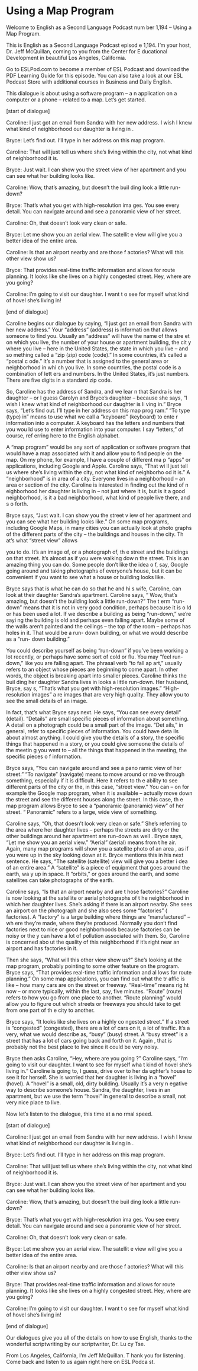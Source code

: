 # Using a Map Program

Welcome to English as a Second Language Podcast num ber 1,194 – Using a Map Program. 

This is English as a Second Language Podcast episod e 1,194. I’m your host, Dr. Jeff McQuillan, coming to you from the Center for E ducational Development in beautiful Los Angeles, California.  

Go to ESLPod.com to become a member of ESL Podcast and download the PDF Learning Guide for this episode. You can also take a look at our ESL Podcast Store with additional courses in Business and Daily  English.  

This dialogue is about using a software program – a n application on a computer or a phone – related to a map. Let’s get started. 

[start of dialogue] 

Caroline: I just got an email from Sandra with her new address. I wish I knew what kind of neighborhood our daughter is living in . 

Bryce: Let’s find out. I’ll type in her address on this map program. 

Caroline: That will just tell us where she’s living  within the city, not what kind of neighborhood it is. 

Bryce: Just wait. I can show you the street view of  her apartment and you can see what her building looks like. 

Caroline: Wow, that’s amazing, but doesn’t the buil ding look a little run-down? 

Bryce: That’s what you get with high-resolution ima ges. You see every detail. You can navigate around and see a panoramic view of  her street. 

Caroline: Oh, that doesn’t look very clean or safe.   

Bryce: Let me show you an aerial view. The satellit e view will give you a better idea of the entire area. 

Caroline: Is that an airport nearby and are those f actories? What will this other view show us? 

Bryce: That provides real-time traffic information and allows for route planning. It looks like she lives on a highly congested street. Hey, where are you going? 

Caroline: I’m going to visit our daughter. I want t o see for myself what kind of hovel she’s living in! 

[end of dialogue] 

Caroline begins our dialogue by saying, “I just got  an email from Sandra with her new address.” Your “address” (address) is informati on that allows someone to find you. Usually an “address” will have the name of the stre et on which you live, the number of your house or apartment building, the cit y where you live – here in the United States, the state in which you live – and so mething called a “zip (zip) code (code).” In some countries, it’s called a “postal c ode.” It’s a number that is assigned to the general area or neighborhood in whi ch you live. In some countries, the postal code is a combination of lett ers and numbers. In the United States, it’s just numbers. There are five digits in  a standard zip code.  

So, Caroline has the address of Sandra, and we lear n that Sandra is her daughter – or I guess Carolyn and Bryce’s daughter – because she says, “I wish I knew what kind of neighborhood our daughter is li ving in.” Bryce says, “Let’s find out. I’ll type in her address on this map prog ram.” “To type (type) in” means to use what we call a “keyboard” (keyboard) to ente r information into a computer. A keyboard has the letters and numbers that you wou ld use to enter information into your computer. I say “letters,” of course, ref erring here to the English alphabet.  

A “map program” would be any sort of application or  software program that would have a map associated with it and allow you to find  people on the map. On my phone, for example, I have a couple of different ma p “apps” or applications, including Google and Apple. Caroline says, “That wi ll just tell us where she’s living within the city, not what kind of neighborho od it is.” A “neighborhood” is in area of a city. Everyone lives in a neighborhood – an area or section of the city. Caroline is interested in finding out the kind of n eighborhood her daughter is living in – not just where it is, but is it a good neighborhood, is it a bad neighborhood, what kind of people live there, and s o forth.  

Bryce says, “Just wait. I can show you the street v iew of her apartment and you can see what her building looks like.” On some map programs, including Google Maps, in many cities you can actually look at photo graphs of the different parts of the city – the buildings and houses in the city. Th at’s what “street view” allows  

you to do. It’s an image of, or a photograph of, th e street and the buildings on that street. It’s almost as if you were walking dow n the street. This is an amazing thing you can do. Some people don’t like the idea o f, say, Google going around and taking photographs of everyone’s house, but it can be convenient if you want to see what a house or building looks like.  

Bryce says that is what he can do so that he and hi s wife, Caroline, can look at their daughter Sandra’s apartment. Caroline says, “ Wow, that’s amazing, but doesn’t the building look a little run-down?” The t erm “run-down” means that it is not in very good condition, perhaps because it is o ld or has been used a lot. If we describe a building as being “run-down,” we’re sayi ng the building is old and perhaps even falling apart. Maybe some of the walls  aren’t painted and the ceilings – the top of the room – perhaps has holes in it. That would be a run- down building, or what we would describe as a “run- down building.”  

You could describe yourself as being “run-down” if you’ve been working a lot recently, or perhaps have some sort of cold or flu.  You may “feel run-down,” like you are falling apart. The phrasal verb “to fall ap art,” usually refers to an object whose pieces are beginning to come apart. In other words, the object is breaking apart into smaller pieces. Caroline thinks the buil ding her daughter Sandra lives in looks a little run-down. Her husband, Bryce, say s, “That’s what you get with high-resolution images.” “High-resolution images” a re images that are very high quality. They allow you to see the small details of  an image.  

In fact, that’s what Bryce says next. He says, “You  can see every detail” (detail). “Details” are small specific pieces of information about something. A detail on a photograph could be a small part of the image. “Det ails,” in general, refer to specific pieces of information. You could have deta ils about almost anything. I could give you the details of a story, the specific  things that happened in a story, or you could give someone the details of the meetin g you went to – all the things that happened in the meeting, the specific pieces o f information.  

Bryce says, “You can navigate around and see a pano ramic view of her street.” “To navigate” (navigate) means to move around or mo ve through something, especially if it is difficult. Here it refers to th e ability to see different parts of the city or the, in this case, “street view.” You can –  on for example the Google map program, when it is available – actually move down the street and see the different houses along the street. In this case, th e map program allows Bryce to see a “panoramic (panoramic) view” of her street. “ Panoramic” refers to a large, wide view of something.  

Caroline says, “Oh, that doesn’t look very clean or  safe.” She’s referring to the area where her daughter lives – perhaps the streets  are dirty or the other buildings around her apartment are run-down as well . Bryce says, “Let me show you an aerial view.” “Aerial” (aerial) means from t he air. Again, many map programs will show you a satellite photo of an area , as if you were up in the sky looking down at it. Bryce mentions this in his next  sentence. He says, “The satellite (satellite) view will give you a better i dea of an entire area.” A “satellite” is a piece of equipment that goes around the earth, wa y up in space. It “orbits,” or goes around the earth, and some satellites can take  photographs of the earth.  

Caroline says, “Is that an airport nearby and are t hose factories?” Caroline is now looking at the satellite or aerial photographs of t he neighborhood in which her daughter lives. She’s asking if there is an airport  nearby. She sees an airport on the photograph and she also sees some “factories” ( factories). A “factory” is a large building where things are “manufactured” – wh ere they’re made, where they’re produced. Normally you don’t find factories  next to nice or good neighborhoods because factories can be noisy or the y can have a lot of pollution associated with them. So, Caroline is concerned abo ut the quality of this neighborhood if it’s right near an airport and has factories in it.  

Then she says, “What will this other view show us?”  She’s looking at the map program, probably pointing to some other feature on  the program. Bryce says, “That provides real-time traffic information and al lows for route planning.” On some map applications, you can find out what the tr affic is like – how many cars are on the street or freeway. “Real-time” means rig ht now – or more typically, within the last, say, five minutes. “Route” (route)  refers to how you go from one place to another. “Route planning” would allow you to figure out which streets or freeways you should take to get from one part of th e city to another.  

Bryce says, “It looks like she lives on a highly co ngested street.” If a street is “congested” (congested), there are a lot of cars on  it, a lot of traffic. It’s a very, what we would describe as, “busy” (busy) street. A “busy street” is a street that has a lot of cars going back and forth on it. Again , that is probably not the best place to live since it could be very noisy.  

Bryce then asks Caroline, “Hey, where are you going ?” Caroline says, “I’m going to visit our daughter. I want to see for myself wha t kind of hovel she’s living in.” Caroline is going to, I guess, drive over to her da ughter’s house to see it for herself. She is worried that her daughter is living  in a “hovel” (hovel). A “hovel” is a small, old, dirty building. Usually it’s a very n egative way to describe someone’s house. Sandra, the daughter, lives in an apartment,  but we use the term “hovel” in general to describe a small, not very nice place  to live.   

 Now let’s listen to the dialogue, this time at a no rmal speed. 

[start of dialogue] 

Caroline: I just got an email from Sandra with her new address. I wish I knew what kind of neighborhood our daughter is living in . 

Bryce: Let’s find out. I’ll type in her address on this map program. 

Caroline: That will just tell us where she’s living  within the city, not what kind of neighborhood it is. 

Bryce: Just wait. I can show you the street view of  her apartment and you can see what her building looks like. 

Caroline: Wow, that’s amazing, but doesn’t the buil ding look a little run-down? 

Bryce: That’s what you get with high-resolution ima ges. You see every detail. You can navigate around and see a panoramic view of  her street. 

Caroline: Oh, that doesn’t look very clean or safe.   

Bryce: Let me show you an aerial view. The satellit e view will give you a better idea of the entire area. 

Caroline: Is that an airport nearby and are those f actories? What will this other view show us? 

Bryce: That provides real-time traffic information and allows for route planning. It looks like she lives on a highly congested street. Hey, where are you going? 

Caroline: I’m going to visit our daughter. I want t o see for myself what kind of hovel she’s living in! 

[end of dialogue] 

Our dialogues give you all of the details on how to  use English, thanks to the wonderful scriptwriting by our scriptwriter, Dr. Lu cy Tse.  

From Los Angeles, California, I’m Jeff McQuillan. T hank you for listening. Come back and listen to us again right here on ESL Podca st.  

